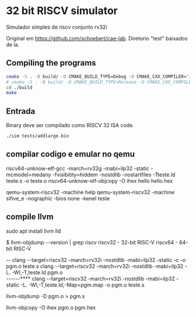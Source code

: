 # 32 bit RISCV simulator
Simulador simples de riscv conjunto rv32i

Original em https://github.com/schoeberl/cae-lab.
Diretorio "test" baixados de la.

## Compiling the programs
```bash
cmake -S . -B build/ -D CMAKE_BUILD_TYPE=Debug -D CMAKE_CXX_COMPILER="/bin/clang++" -D CMAKE_C_COMPILER="/bin/clang"
# cmake -S . -B build/ -D CMAKE_BUILD_TYPE=Release -D CMAKE_CXX_COMPILER="/bin/clang++" -D CMAKE_C_COMPILER="/bin/clang"
cd ./build
make
```

## Entrada
Binary deve ser compilado como RISCV 32 ISA code.
```bash
./sim tests/addlarge.bin
```

## compilar codigo e emular no qemu
riscv64-unknow-elf-gcc -march=rv32g -mabi=ilp32 -static -mcmodel=medany -fvisibitity=hiddem -nostdlib -nostartfiles -Tteste.ld teste.s -o teste.o
riscv64-unknow-elf-objcopy -O ihex hello hello.hex

qemu-system-riscv32 -machine help
qemu-system-riscv32 -machine sifive_e -nographic -bios none -kenel teste

## compile llvm
sudo apt install llvm lld

$ llvm-objdump --version | grep riscv
    riscv32    - 32-bit RISC-V
    riscv64    - 64-bit RISC-V


--
clang --target=riscv32 -march=rv32i -nostdlib -mabi=ilp32 -static -c -o pgm.o teste.s
clang --target=riscv32 -march=rv32i -nostdlib -mabi=ilp32 -L. -Wl,-T,teste.ld pgm.o  
------****
clang --target=riscv32 -march=rv32i -nostdlib -mabi=ilp32 -static -L. -Wl,-T,teste.ld,-Map=pgm.map -o pgm.o teste.s



llvm-objdump -D pgm.o > pgm.s

llvm-objcopy -O ihex pgm.o pgm.hex
